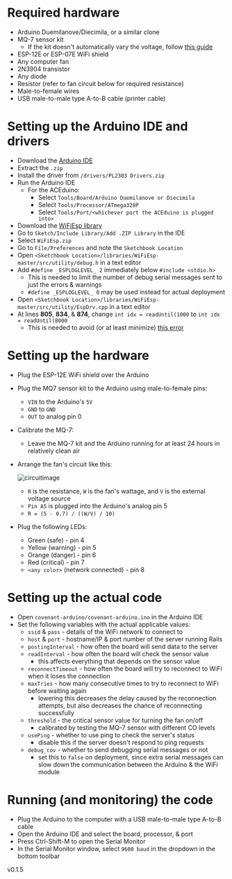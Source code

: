 # Required hardware
- Arduino Duemilanove/Diecimila, or a similar clone
- MQ-7 sensor kit
  - If the kit doesn't automatically vary the voltage, follow [this guide](http://www.instructables.com/id/Arduino-CO-Monitor-Using-MQ-7-Sensor/)
- ESP-12E or ESP-07E WiFi shield
- Any computer fan
- 2N3904 transistor
- Any diode
- Resistor (refer to fan circuit below for required resistance)
- Male-to-female wires
- USB male-to-male type A-to-B cable (printer cable)


# Setting up the Arduino IDE and drivers
- Download the [Arduino IDE](https://github.com/e-Gizmo/Arduino-1.8.5-IDE-Windows/archive/master.zip)
- Extract the `.zip`
- Install the driver from `/drivers/PL2303 Drivers.zip`
- Run the Arduino IDE
  - For the ACEduino:
     - Select `Tools/Board/Arduino Duemilanove or Diecimila`
     - Select `Tools/Processor/ATmega328P`
     - Select `Tools/Port/<whichever port the ACEduino is plugged into>`
- Download the [WiFiEsp library](https://github.com/bportaluri/WiFiEsp/archive/master.zip)
- Go to `Sketch/Include Library/Add .ZIP Library` in the IDE
- Select `WiFiEsp.zip`
- Go to `File/Preferences` and note the `Sketchbook Location`
- Open `<Sketchbook Location>/libraries/WiFiEsp-master/src/utility/debug.h` in a text editor
- Add `#define _ESPLOGLEVEL_ 2` immediately below `#include <stdio.h>`
  - This is needed to limit the number of debug serial messages sent to just the errors & warnings
  - `#define _ESPLOGLEVEL_ 0` may be used instead for actual deployment
- Open `<Sketchbook Location>/libraries/WiFiEsp-master/src/utility/EspDrv.cpp` in a text editor
- At lines **805**, **834**, & **874**, change `int idx = readUntil(1000` to `int idx = readUntil(8000`
  - This is needed to avoid (or at least minimize) [this error](https://github.com/bportaluri/WiFiEsp/issues/111)

# Setting up the hardware
- Plug the ESP-12E WiFi shield over the Arduino
- Plug the MQ7 sensor kit to the Arduino using male-to-female pins:
  - `VIN` to the Arduino's `5V`
  - `GND` to `GND`
  - `OUT` to analog pin 0
- Calibrate the MQ-7:
  - Leave the MQ-7 kit and the Arduino running for at least 24 hours in relatively clean air
- Arrange the fan's circuit like this:

  ![circuitimage](https://i.imgur.com/sNUUjAt.png)
  - `R` is the resistance, `W` is the fan's wattage, and `V` is the external voltage source
  - `Pin A5` is plugged into the Arduino's analog pin 5
  - `R = (5 - 0.7) / ((W/V) / 10)`
- Plug the following LEDs:
  - Green (safe) - pin 4
  - Yellow (warning) - pin 5
  - Orange (danger) - pin 6
  - Red (critical) - pin 7
  - `<any color>` (network connected) - pin 8

# Setting up the actual code
- Open `covenant-arduino/covenant-arduino.ino` in the Arduino IDE
- Set the following variables with the actual applicable values:
    - `ssid` & `pass` - details of the WiFi network to connect to
    - `host` & `port` - hostname/IP & port number of the server running Rails
    - `postingInterval` - how often the board will send data to the server
    - `readInterval` - how often the board will check the sensor value
      - this affects everything that depends on the sensor value
    - `reconnectTimeout` - how often the board will try to reconnect to WiFi when it loses the connection
    - `maxTries` - how many consecutive times to try to reconnect to WiFi before waiting again
        - lowering this decreases the delay caused by the reconnection attempts, but also decreases the chance of reconnecting successfully
    - `threshold` - the critical sensor value for turning the fan on/off
       - calibrated by testing the MQ-7 sensor with different CO levels
    - `usePing` - whether to use ping to check the server's status
        - disable this if the server doesn't respond to ping requests
	- `debug_cov` - whether to send debugging serial messages or not
		- set this to `false` on deployment, since extra serial messages can slow down the communication
between the Arduino & the WiFi module 

# Running (and monitoring) the code
- Plug the Arduino to the computer with a USB male-to-male type A-to-B cable
- Open the Arduino IDE and select the board, processor, & port
- Press Ctrl-Shift-M to open the Serial Monitor
- In the Serial Monitor window, select `9600 baud` in the dropdown in the bottom toolbar

v0.1.5
